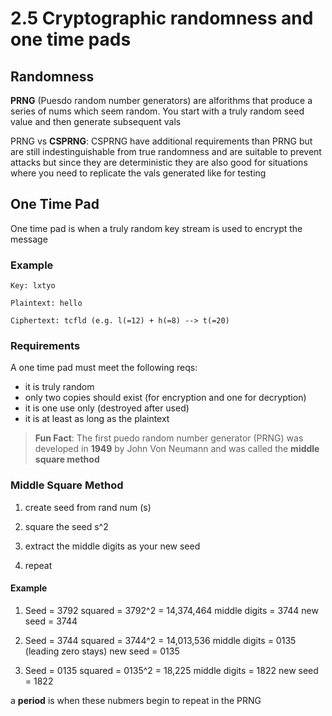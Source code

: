 # 2.5 Cryptographic randomness and one time pads 

## Randomness 

**PRNG** (Puesdo random number generators) are alforithms that produce a series of nums which seem random. You start with a truly random seed value and then generate subsequent vals

PRNG vs **CSPRNG**: CSPRNG have additional requirements than PRNG but are still indestinguishable from true randomness and are suitable to prevent attacks but since they are deterministic they are also good for situations where you need to replicate the vals generated like for testing 

## One Time Pad
One time pad is when a truly random key stream is used to encrypt the message

### Example

```
Key: lxtyo

Plaintext: hello 

Ciphertext: tcfld (e.g. l(=12) + h(=8) --> t(=20) 
```

### Requirements

A one time pad must meet the following reqs:
 - it is truly random 
 - only two copies should exist (for encryption and one for decryption) 
 - it is one use only (destroyed after used) 
 - it is at least as long as the plaintext 

> **Fun Fact**: The first puedo random number generator (PRNG) was developed in **1949** by John Von Neumann and was called the **middle square method**

### Middle Square Method

1. create seed from rand num (s)

2. square the seed s^2

3. extract the middle digits as your new seed 

4. repeat 

#### Example

1. Seed = 3792
   squared = 3792^2 = 14,374,464
   middle digits = 3744
   new seed = 3744

2. Seed = 3744 
   squared = 3744^2 = 14,013,536
   middle digits = 0135 (leading zero stays)
   new seed = 0135

3. Seed = 0135
   squared = 0135^2 = 18,225
   middle digits = 1822
   new seed = 1822

a **period** is when these nubmers begin to repeat in the PRNG
